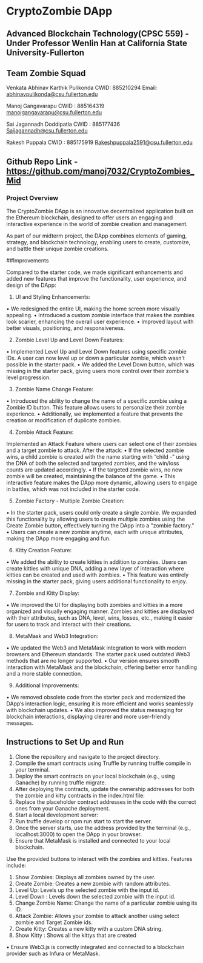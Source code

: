 # CryptoZombie DApp

## Advanced Blockchain Technology(CPSC 559) - Under Professor Wenlin Han at California State University-Fullerton

## Team Zombie Squad

Venkata Abhinav Karthik Pulikonda
CWID: 885210294
Email: abhinavpulikonda@csu.fullerton.edu

Manoj Gangavarapu 
CWID : 885164319
manojgangavarapu@csu.fullerton.edu

Sai Jagannadh Doddipatla
CWID : 885177436
Saijagannadh@csu.fullerton.edu

Rakesh Puppala
CWID : 885175919
Rakeshpuppala2591@csu.fullerton.edu

## Github Repo Link - https://github.com/manoj7032/CryptoZombies_Mid


### Project Overview

The CryptoZombie DApp is an innovative decentralized application built on the Ethereum blockchain, designed to offer users an engaging and interactive experience in the world of zombie creation and management. 

As part of our midterm project, the DApp combines elements of gaming, strategy, and blockchain technology, enabling users to create, customize, and battle their unique zombie creations.


##Improvements

Compared to the starter code, we made significant enhancements and added new features that improve the functionality, user experience, and design of the DApp:

1.	UI and Styling Enhancements:

•	We redesigned the entire UI, making the home screen more visually appealing.
•	Introduced a custom zombie interface that makes the zombies look scarier, enhancing the overall user experience.
•	Improved layout with better visuals, positioning, and responsiveness.

2.	Zombie Level Up and Level Down Features:

•	Implemented Level Up and Level Down features using specific zombie IDs. A user can now level up or down a particular zombie, which wasn't possible in the starter pack.
•	We added the Level Down button, which was missing in the starter pack, giving users more control over their zombie's level progression.

3.	Zombie Name Change Feature:

•	Introduced the ability to change the name of a specific zombie using a Zombie ID button. This feature allows users to personalize their zombie experience.
•	Additionally, we implemented a feature that prevents the creation or modification of duplicate zombies.

4.	Zombie Attack Feature:

  Implemented an Attack Feature where users can select one of their zombies and a target zombie to attack. After the attack:
•	If the selected zombie wins, a child zombie is created with the name starting with “child -” using the DNA of both the selected and targeted zombies, and the win/loss counts are updated accordingly.
•	If the targeted zombie wins, no new zombie will be created, maintaining the balance of the game.
•	This interactive feature makes the DApp more dynamic, allowing users to engage in battles, which was not included in the starter code.




5.	Zombie Factory - Multiple Zombie Creation:

•	In the starter pack, users could only create a single zombie. We expanded this functionality by allowing users to create multiple zombies using the Create Zombie button, effectively turning the DApp into a "zombie factory."
•	Users can create a new zombie anytime, each with unique attributes, making the DApp more engaging and fun.

6.	Kitty Creation Feature:

•	We added the ability to create kitties in addition to zombies. Users can create kitties with unique DNA, adding a new layer of interaction where kitties can be created and used with zombies.
•	This feature was entirely missing in the starter pack, giving users additional functionality to enjoy.

7.	Zombie and Kitty Display:

•	We improved the UI for displaying both zombies and kitties in a more organized and visually engaging manner. Zombies and kitties are displayed with their attributes, such as DNA, level, wins, losses, etc., making it easier for users to track and interact with their creations.

8.	MetaMask and Web3 Integration:

•	We updated the Web3 and MetaMask integration to work with modern browsers and Ethereum standards. The starter pack used outdated Web3 methods that are no longer supported.
•	Our version ensures smooth interaction with MetaMask and the blockchain, offering better error handling and a more stable connection.

9.	Additional Improvements:

•	We removed obsolete code from the starter pack and modernized the DApp’s interaction logic, ensuring it is more efficient and works seamlessly with blockchain updates.
•	We also improved the status messaging for blockchain interactions, displaying clearer and more user-friendly messages.



## Instructions to Set Up and Run

1. Clone the repository and navigate to the project directory.
2. Compile the smart contracts using Truffle by running truffle compile in your terminal.
3. Deploy the smart contracts on your local blockchain (e.g., using Ganache) by running truffle migrate.
4. After deploying the contracts, update the ownership addresses for both the zombie and kitty contracts in the index.html file:
5. Replace the placeholder contract addresses in the code with the correct ones from your Ganache deployment.
6. Start a local development server:
7. Run truffle develop or npm run start to start the server.
8. Once the server starts, use the address provided by the terminal (e.g., localhost:3000) to open the DApp in your browser.
9. Ensure that MetaMask is installed and connected to your local blockchain.


Use the provided buttons to interact with the zombies and kitties. Features include:

1.	Show Zombies: Displays all zombies owned by the user.
2.	Create Zombie: Creates a new zombie with random attributes.
3.	Level Up: Levels up the selected zombie with the input id.
4.	Level Down : Levels down the selected zombie with the input id.
5.	Change Zombie Name: Change the name of a particular zombie using its ID.
6.	Attack Zombie: Allows your zombie to attack another using select zombie and Target Zombie ids.
7.	Create Kitty: Creates a new kitty with a custom DNA string.
8.	Show Kitty : Shows all the kittys that are created


•	Ensure Web3.js is correctly integrated and connected to a blockchain provider such as Infura or MetaMask.

